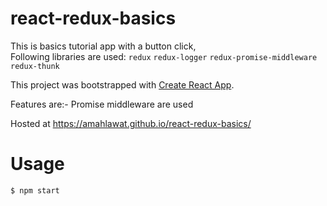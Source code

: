 # react-redux-basics

This is basics tutorial app with a button click, <br/>
Following libraries are used: `redux` `redux-logger` `redux-promise-middleware` `redux-thunk` <br/>

This project was bootstrapped with [Create React App](https://github.com/facebook/create-react-app).

Features are:- Promise middleware are used<br/>

Hosted at https://amahlawat.github.io/react-redux-basics/<br/>

# Usage
`$ npm start`<br/>


